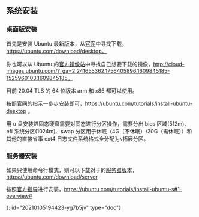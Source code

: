 ## 系统安装

### 桌面版安装

首先是安装 Ubuntu 最新版本，从[官网](https://ubuntu.com/download/desktop)中寻找下载，https://ubuntu.com/download/desktop。

你也可以从 Ubuntu 的[官方镜像站](http://cloud-images.ubuntu.com/?_ga=2.241655362.1756405896.1609845185-1525960103.1609845185)中寻找自己想要下载的镜像，http://cloud-images.ubuntu.com/?_ga=2.241655362.1756405896.1609845185-1525960103.1609845185。

目前 20.04 TLS 的 64 位版本 arm 和 x86 都可以使用。

按照[官网的指示](https://ubuntu.com/tutorials/install-ubuntu-desktop)一步步安装即可，https://ubuntu.com/tutorials/install-ubuntu-desktop 。

用 u 盘安装进固态硬盘需要对固态进行分区操作，需要分出 bios 区域(512m)、efi 系统分区(1024m)、swap 分区用于休眠（4G（不休眠）/20G（需休眠））和其他的直接省事 ext4 日志文件系统格式全分配为`\`拓展分区。

### 服务器安装

如果只使用命令行模式，则可以下载对于的[服务器版本](https://ubuntu.com/download/server)，https://ubuntu.com/download/server

按照[官方指导](https://ubuntu.com/tutorials/install-ubuntu-server#1-overview)进行安装，https://ubuntu.com/tutorials/install-ubuntu-s#1-overview#


{: id="20210105194423-yg7b5jv" type="doc"}
